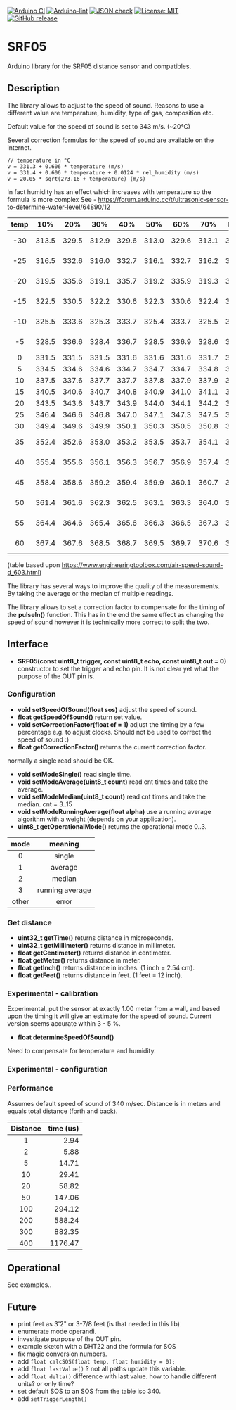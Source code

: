 
[![Arduino CI](https://github.com/RobTillaart/SRF05/workflows/Arduino%20CI/badge.svg)](https://github.com/marketplace/actions/arduino_ci)
[![Arduino-lint](https://github.com/RobTillaart/SRF05/actions/workflows/arduino-lint.yml/badge.svg)](https://github.com/RobTillaart/SRF05/actions/workflows/arduino-lint.yml)
[![JSON check](https://github.com/RobTillaart/SRF05/actions/workflows/jsoncheck.yml/badge.svg)](https://github.com/RobTillaart/SRF05/actions/workflows/jsoncheck.yml)
[![License: MIT](https://img.shields.io/badge/license-MIT-green.svg)](https://github.com/RobTillaart/SRF05/blob/master/LICENSE)
[![GitHub release](https://img.shields.io/github/release/RobTillaart/SRF05.svg?maxAge=3600)](https://github.com/RobTillaart/SRF05/releases)


# SRF05

Arduino library for the SRF05 distance sensor and compatibles.


## Description

The library allows to adjust to the speed of sound.
Reasons to use a different value are temperature, humidity, type of gas, composition etc.

Default value for the speed of sound is set to 343 m/s. (~20°C)

Several correction formulas for the speed of sound are available on the internet.

```
// temperature in °C
v = 331.3 + 0.606 * temperature (m/s)
v = 331.4 + 0.606 * temperature + 0.0124 * rel_humidity (m/s)
v = 20.05 * sqrt(273.16 + temperature) (m/s)
```

In fact humidity has an effect which increases with temperature so the formula is more complex
See - https://forum.arduino.cc/t/ultrasonic-sensor-to-determine-water-level/64890/12


| temp |   10%  |   20%  |   30%  |   40%  |   50%  |   60%  |   70%  |   80%  |   90%  | notes |
|:----:|:------:|:------:|:------:|:------:|:------:|:------:|:------:|:------:|:------:|:------|
| -30  | 313.5  | 329.5  | 312.9  | 329.6  | 313.0  | 329.6  | 313.1  | 329.7  | 329.7  | extrapolated indication 
| -25  | 316.5  | 332.6  | 316.0  | 332.7  | 316.1  | 332.7  | 316.2  | 332.8  | 332.9  | extrapolated indication 
| -20  | 319.5  | 335.6  | 319.1  | 335.7  | 319.2  | 335.9  | 319.3  | 336.0  | 336.0  | extrapolated indication 
| -15  | 322.5  | 330.5  | 322.2  | 330.6  | 322.3  | 330.6  | 322.4  | 330.7  | 330.7  | extrapolated indication 
| -10  | 325.5  | 333.6  | 325.3  | 333.7  | 325.4  | 333.7  | 325.5  | 333.8  | 333.9  | extrapolated indication 
| -5   | 328.5  | 336.6  | 328.4  | 336.7  | 328.5  | 336.9  | 328.6  | 337.0  | 337.0  | extrapolated indication 
|  0   | 331.5  | 331.5  | 331.5  | 331.6  | 331.6  | 331.6  | 331.7  | 331.7  | 331.7  |
|  5   | 334.5  | 334.6  | 334.6  | 334.7  | 334.7  | 334.7  | 334.8  | 334.8  | 334.9  |
|  10  | 337.5  | 337.6  | 337.7  | 337.7  | 337.8  | 337.9  | 337.9  | 338.0  | 338.0  |
|  15  | 340.5  | 340.6  | 340.7  | 340.8  | 340.9  | 341.0  | 341.1  | 341.2  | 341.2  |
|  20  | 343.5  | 343.6  | 343.7  | 343.9  | 344.0  | 344.1  | 344.2  | 344.4  | 344.5  |
|  25  | 346.4  | 346.6  | 346.8  | 347.0  | 347.1  | 347.3  | 347.5  | 347.6  | 347.8  |
|  30  | 349.4  | 349.6  | 349.9  | 350.1  | 350.3  | 350.5  | 350.8  | 351.0  | 351.2  |
|  35  | 352.4  | 352.6  | 353.0  | 353.2  | 353.5  | 353.7  | 354.1  | 354.4  | 354.6  | extrapolated indication 
|  40  | 355.4  | 355.6  | 356.1  | 356.3  | 356.7  | 356.9  | 357.4  | 357.8  | 358.0  | extrapolated indication 
|  45  | 358.4  | 358.6  | 359.2  | 359.4  | 359.9  | 360.1  | 360.7  | 361.2  | 361.4  | extrapolated indication 
|  50  | 361.4  | 361.6  | 362.3  | 362.5  | 363.1  | 363.3  | 364.0  | 364.6  | 364.8  | extrapolated indication 
|  55  | 364.4  | 364.6  | 365.4  | 365.6  | 366.3  | 366.5  | 367.3  | 368.0  | 368.2  | extrapolated indication 
|  60  | 367.4  | 367.6  | 368.5  | 368.7  | 369.5  | 369.7  | 370.6  | 371.4  | 371.6  | extrapolated indication 

(table based upon https://www.engineeringtoolbox.com/air-speed-sound-d_603.html)


The library has several ways to improve the quality of the measurements.
By taking the average or the median of multiple readings.

The library allows to set a correction factor to compensate for the timing of 
the **pulseIn()** function. This has in the end the same effect as changing the 
speed of sound however it is technically more correct to split the two.


## Interface

- **SRF05(const uint8_t trigger, const uint8_t echo, const uint8_t out = 0)** constructor to set the trigger and echo pin.
It is not clear yet what the purpose of the OUT pin is.


### Configuration

- **void setSpeedOfSound(float sos)** adjust the speed of sound.
- **float getSpeedOfSound()** return set value.
- **void setCorrectionFactor(float cf = 1)** adjust the timing by a few percentage e.g. to adjust clocks. 
Should not be used to correct the speed of sound :)
- **float getCorrectionFactor()** returns the current correction factor.


normally a single read should be OK.
- **void setModeSingle()** read single time.
- **void setModeAverage(uint8_t count)** read cnt times and take the average.
- **void setModeMedian(uint8_t count)** read cnt times and take the median. cnt = 3..15
- **void setModeRunningAverage(float alpha)** use a running average algorithm with a weight (depends on your application).
- **uint8_t getOperationalMode()** returns the operational mode 0..3.


| mode  | meaning         |
|:-----:|:---------------:|
|  0    | single          |
|  1    | average         |
|  2    | median          |
|  3    | running average |
| other | error           |


### Get distance

- **uint32_t getTime()** returns distance in microseconds.
- **uint32_t getMillimeter()** returns distance in millimeter.
- **float getCentimeter()** returns distance in centimeter.
- **float getMeter()** returns distance in meter.
- **float getInch()** returns distance in inches. (1 inch = 2.54 cm).
- **float getFeet()** returns distance in feet. (1 feet = 12 inch).


### Experimental - calibration

Experimental, put the sensor at exactly 1.00 meter from a wall,
and based upon the timing it will give an estimate for the
speed of sound. Current version seems accurate within 3 - 5 %.

- **float determineSpeedOfSound()**

Need to compensate for temperature and humidity.


### Experimental - configuration


### Performance

Assumes default speed of sound of 340 m/sec.
Distance is in meters and equals total distance (forth and back).

| Distance | time (us) | 
|:--------:|----------:|
|    1     |     2.94  |
|    2     |     5.88  |
|    5     |    14.71  |
|    10    |    29.41  |
|    20    |    58.82  |
|    50    |   147.06  |
|    100   |   294.12  |
|    200   |   588.24  |
|    300   |   882.35  |
|    400   |  1176.47  |


## Operational

See examples..


## Future

- print feet as 3'2" or  3-7/8 feet (is that needed in this lib)
- enumerate mode operandi.
- investigate purpose of the OUT pin.
- example sketch with a DHT22 and the formula for SOS
- fix magic conversion numbers.
- add ```float calcSOS(float temp, float humidity = 0);```
- add ```float lastValue()``` ?  not all paths update this variable.
- add ```float delta()``` difference with last value.
  how to handle different units? or only time?
- set default SOS to an SOS from the table iso 340.
- add ```setTriggerLength()```


